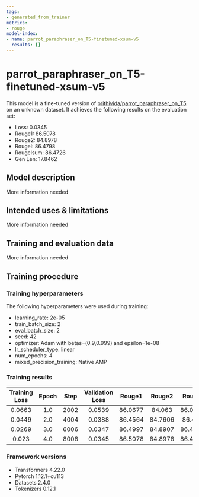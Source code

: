```yaml
---
tags:
- generated_from_trainer
metrics:
- rouge
model-index:
- name: parrot_paraphraser_on_T5-finetuned-xsum-v5
  results: []
---
```


<!-- This model card has been generated automatically according to the information the Trainer had access to. You
should probably proofread and complete it, then remove this comment. -->

# parrot_paraphraser_on_T5-finetuned-xsum-v5

This model is a fine-tuned version of [prithivida/parrot_paraphraser_on_T5](https://huggingface.co/prithivida/parrot_paraphraser_on_T5) on an unknown dataset.
It achieves the following results on the evaluation set:
- Loss: 0.0345
- Rouge1: 86.5078
- Rouge2: 84.8978
- Rougel: 86.4798
- Rougelsum: 86.4726
- Gen Len: 17.8462

## Model description

More information needed

## Intended uses & limitations

More information needed

## Training and evaluation data

More information needed

## Training procedure

### Training hyperparameters

The following hyperparameters were used during training:
- learning_rate: 2e-05
- train_batch_size: 2
- eval_batch_size: 2
- seed: 42
- optimizer: Adam with betas=(0.9,0.999) and epsilon=1e-08
- lr_scheduler_type: linear
- num_epochs: 4
- mixed_precision_training: Native AMP

### Training results

| Training Loss | Epoch | Step | Validation Loss | Rouge1  | Rouge2  | Rougel  | Rougelsum | Gen Len |
|:-------------:|:-----:|:----:|:---------------:|:-------:|:-------:|:-------:|:---------:|:-------:|
| 0.0663        | 1.0   | 2002 | 0.0539          | 86.0677 | 84.063  | 86.0423 | 86.0313   | 17.8671 |
| 0.0449        | 2.0   | 4004 | 0.0388          | 86.4564 | 84.7606 | 86.432  | 86.4212   | 17.8501 |
| 0.0269        | 3.0   | 6006 | 0.0347          | 86.4997 | 84.8907 | 86.4814 | 86.4744   | 17.8501 |
| 0.023         | 4.0   | 8008 | 0.0345          | 86.5078 | 84.8978 | 86.4798 | 86.4726   | 17.8462 |


### Framework versions

- Transformers 4.22.0
- Pytorch 1.12.1+cu113
- Datasets 2.4.0
- Tokenizers 0.12.1

